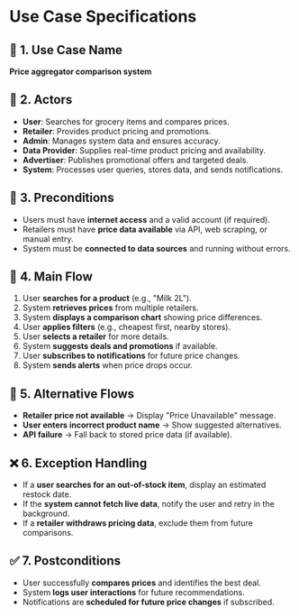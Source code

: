 # Use Case Specifications  

## 🎯 1. Use Case Name  
**Price aggregator comparison system**  

## 👥 2. Actors  
- **User**: Searches for grocery items and compares prices.  
- **Retailer**: Provides product pricing and promotions.  
- **Admin**: Manages system data and ensures accuracy.  
- **Data Provider**: Supplies real-time product pricing and availability.  
- **Advertiser**: Publishes promotional offers and targeted deals.  
- **System**: Processes user queries, stores data, and sends notifications.  

## 📌 3. Preconditions  
- Users must have **internet access** and a valid account (if required).  
- Retailers must have **price data available** via API, web scraping, or manual entry.  
- System must be **connected to data sources** and running without errors.  

## 🔄 4. Main Flow  
1. User **searches for a product** (e.g., "Milk 2L").  
2. System **retrieves prices** from multiple retailers.  
3. System **displays a comparison chart** showing price differences.  
4. User **applies filters** (e.g., cheapest first, nearby stores).  
5. User **selects a retailer** for more details.  
6. System **suggests deals and promotions** if available.  
7. User **subscribes to notifications** for future price changes.  
8. System **sends alerts** when price drops occur.  

## 🚨 5. Alternative Flows  
- **Retailer price not available** → Display "Price Unavailable" message.  
- **User enters incorrect product name** → Show suggested alternatives.  
- **API failure** → Fall back to stored price data (if available).  

## ❌ 6. Exception Handling  
- If a **user searches for an out-of-stock item**, display an estimated restock date.  
- If the **system cannot fetch live data**, notify the user and retry in the background.  
- If a **retailer withdraws pricing data**, exclude them from future comparisons.  

## ✅ 7. Postconditions  
- User successfully **compares prices** and identifies the best deal.  
- System **logs user interactions** for future recommendations.  
- Notifications are **scheduled for future price changes** if subscribed.  
